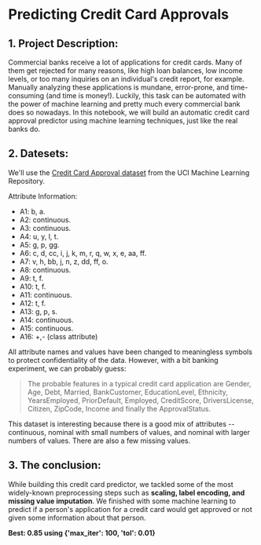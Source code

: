 # Predicting Credit Card Approvals

## 1. Project Description:
Commercial banks receive a lot of applications for credit cards. Many of them get rejected for many reasons, like high loan balances, low income levels, or too many inquiries on an individual's credit report, for example. Manually analyzing these applications is mundane, error-prone, and time-consuming (and time is money!). Luckily, this task can be automated with the power of machine learning and pretty much every commercial bank does so nowadays. In this notebook, we will build an automatic credit card approval predictor using machine learning techniques, just like the real banks do.

## 2. Datesets:
We'll use the [Credit Card Approval dataset](http://archive.ics.uci.edu/ml/datasets/credit+approval) from the UCI Machine Learning Repository. 

Attribute Information:
- A1: b, a.
- A2: continuous.
- A3: continuous.
- A4: u, y, l, t.
- A5: g, p, gg.
- A6: c, d, cc, i, j, k, m, r, q, w, x, e, aa, ff.
- A7: v, h, bb, j, n, z, dd, ff, o.
- A8: continuous.
- A9: t, f.
- A10: t, f.
- A11: continuous.
- A12: t, f.
- A13: g, p, s.
- A14: continuous.
- A15: continuous.
- A16: +,- (class attribute)

All attribute names and values have been changed to meaningless symbols to protect confidentiality of the data. However, with a bit banking experiment, we can probably guess: 
> The probable features in a typical credit card application are Gender, Age, Debt, Married, BankCustomer, EducationLevel, Ethnicity, YearsEmployed, PriorDefault, Employed, CreditScore, DriversLicense, Citizen, ZipCode, Income and finally the ApprovalStatus. 

This dataset is interesting because there is a good mix of attributes -- continuous, nominal with small numbers of values, and nominal with larger numbers of values. There are also a few missing values.

## 3.  The conclusion:
While building this credit card predictor, we tackled some of the most widely-known preprocessing steps such as **scaling, label encoding, and missing value imputation**. We finished with some machine learning to predict if a person's application for a credit card would get approved or not given some information about that person.

**Best: 0.85 using {'max_iter': 100, 'tol': 0.01}**
